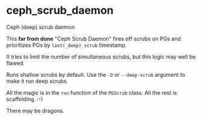 # ceph_scrub_daemon
Ceph (deep) scrub daemon

This **far from done** "Ceph Scrub Daemon" fires off scrubs on PGs and prioritizes PGs by `last(_deep)_scrub` timestamp.

It tries to limit the number of simultaneous scrubs, but this logic may well be flawed.

Runs shallow scrubs by default. Use the `-D` or `--deep-scrub` argument to make it run deep scrubs.

All the magic is in the `run` function of the `PGScrub` class. All the rest is scaffolding. :-)

There may be dragons.
